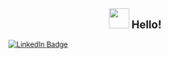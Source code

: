 <div id="header" align="center">
  <h2><img src="https://www.icegif.com/wp-content/uploads/2023/01/icegif-130.gif" width="40"/> Hello!</h2>
</div>

<div>
  <a href="https://www.linkedin.com/in/travisthio/">
  <img src="https://img.shields.io/badge/LinkedIn-blue?style=for-the-badge&logo=linkedin&logoColor=white" alt="LinkedIn Badge"/></a>
</div>
